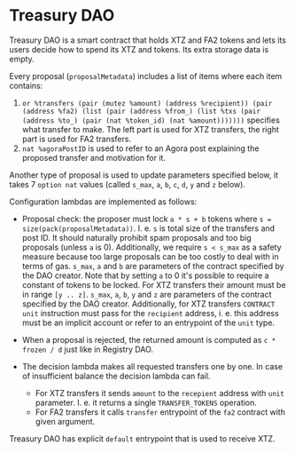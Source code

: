 <!--
SPDX-FileCopyrightText: TQ Tezos

SPDX-License-Identifier: LicenseRef-MIT-TQ
-->

# Treasury DAO

Treasury DAO is a smart contract that holds XTZ and FA2 tokens and lets its users decide how to spend its XTZ and tokens.
Its extra storage data is empty.

Every proposal (`proposalMetadata`) includes a list of items where each item contains:
1. `or %transfers (pair (mutez %amount) (address %recipient)) (pair (address %fa2) (list (pair (address %from_) (list %txs (pair (address %to_) (pair (nat %token_id) (nat %amount)))))))` specifies what transfer to make. The left part is used for XTZ transfers, the right part is used for FA2 transfers.
2. `nat %agoraPostID` is used to refer to an Agora post explaining the proposed transfer and motivation for it.

Another type of proposal is used to update parameters specified below,
it takes 7 `option nat` values (called `s_max`, `a`, `b`, `c`, `d`, `y` and `z` below).

Configuration lambdas are implemented as follows:

* Proposal check: the proposer must lock `a * s + b` tokens where `s = size(pack(proposalMetadata))`.
I. e. `s` is total size of the transfers and post ID.
It should naturally prohibit spam proposals and too big proposals (unless `a` is 0).
Additionally, we require `s < s_max` as a safety measure because too large proposals can be too costly to deal with in terms of gas.
`s_max`, `a` and `b` are parameters of the contract specified by the DAO creator.
Note that by setting `a` to 0 it's possible to require a constant of tokens to be locked.
For XTZ transfers their amount must be in range `[y .. z]`.
`s_max`, `a`, `b`, `y` and `z` are parameters of the contract specified by the DAO creator.
Additionally, for XTZ transfers `CONTRACT unit` instruction must pass for the `recipient` address, i. e. this address must be an implicit account or refer to an entrypoint of the `unit` type.

* When a proposal is rejected, the returned amount is computed as `c * frozen / d` just like in Registry DAO.

* The decision lambda makes all requested transfers one by one. In case of insufficient balance the decision lambda can fail.
  + For XTZ transfers it sends `amount` to the `recepient` address with `unit` parameter. I. e. it returns a single `TRANSFER_TOKENS` operation.
  + For FA2 transfers it calls `transfer` entrypoint of the `fa2` contract with given argument.

Treasury DAO has explicit `default` entrypoint that is used to receive XTZ.
